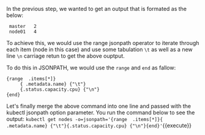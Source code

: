 In the previous step,  we wanted to get an output that is formated as the below:
  
  ```
   master   2
   node01   4
   ```

To achieve this, we would use the range jsonpath operator to iterate through each item (node in this case) and use some tabulation `\t` as well as a new line `\n` carriage retun to get the above ouptput.

To do this in JSONPATH, we would use the `range` and `end` as fallow:

   ```
   {range  .items[*]}
        { .metadata.name} {"\t"}
        {.status.capacity.cpu} {"\n"}
   {end}
   ```

Let's finally merge the above command  into one line and passed with the kubectl jsonpath option parameter.  You run the command below to see the output:
   `kubectl get nodes -o=jsonpath='{range  .items[*]}{ .metadata.name} {"\t"}{.status.capacity.cpu} {"\n"}{end}'`{{execute}}